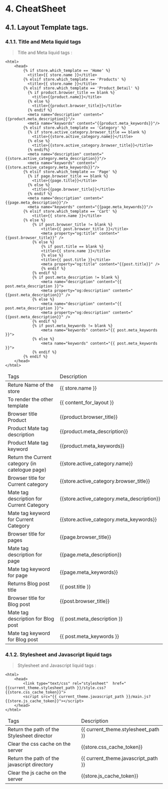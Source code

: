 # 4. CheatSheet

## 4.1. Layout Template tags.

### 4.1.1. Title and Meta liquid tags

> Title and Meta liquid tags :

```liquid
<html> 
	<head>
		{% if store.which_template == 'Home' %}
		  <title>{{ store.name }}</title>
		{% elsif store.which_template == 'Products' %}
		  <title>{{ store.name }}</title>
		{% elsif store.which_template == 'Product_Detail' %}
		  {% if product.browser_title == blank %}
		  	<title>{{product.name}}</title>
		  {% else %} 
		  	<title>{{product.browser_title}}</title>
		  {% endif %}
		  <meta name="description" content="{{product.meta_description}}"/>
		  <meta name="keywords" content="{{product.meta_keywords}}"/>
		{% elsif store.which_template == 'Category' %}
		  {% if store.active_category.browser_title == blank %}
		  	<title>{{store.active_category.name}}</title>
		  {% else %}
		  	<title>{{store.active_category.browser_title}}</title>
		  {% endif%}
		  <meta name="description" content="{{store.active_category.meta_description}}"/>
		  <meta name="keywords" content="{{store.active_category.meta_keywords}}"/>
		{% elsif store.which_template == 'Page' %}
		  {% if page.browser_title == blank %}
		  	<title>{{page.title}}</title>
		  {% else %} 
		  	<title>{{page.browser_title}}</title>
		  {% endif %}
		  <meta name="description" content="{{page.meta_description}}"/>
		  <meta name="keywords" content="{{page.meta_keywords}}"/>
		{% elsif store.which_template == 'Cart' %}
			<title>{{ store.name }}</title>
		{% else %}	
			{% if post.browser_title != blank %}
				<title>{{ post.browser_title }}</title>
				<meta property="og:title" content="{{post.browser_title}}" />
			{% else %}
				{% if post.title == blank %} 
				<title>{{ store.name }}</title>
				{% else %}
				<title>{{ post.title }}</title>
				<meta property="og:title" content="{{post.title}}" />
				{% endif %}
			{% endif %}
			{% if post.meta_description != blank %}
				<meta name="description" content="{{ post.meta_description }}">
				<meta property="og:description" content="{{post.meta_description}}" />
			{% else %}
				<meta name="description" content="{{ post.meta_description }}">
				<meta property="og:description" content="{{post.meta_description}}" />
			{% endif %}
			{% if post.meta_keywords != blank %}
				<meta name="keywords" content="{{ post.meta_keywords }}">
			{% else %}
				<meta name="keywords" content="{{ post.meta_keywords }}">
			{% endif %}
		{% endif %}
	</head>
</html> 
```


<table>
	<thead>
		<td>Tags</td>
		<td>Description</td>
	</thead>
	<tbody>
		<tr>
			<td>Reture Name of the store</td>
			<td>{{ store.name }}</td>
		</tr>
		<tr>
			<td>To render the other template</td>
			<td>{{ content_for_layout }}</td>
		</tr>
		<tr>
			<td>Browser title Product</td>
			<td>{{product.browser_title}}</td>
		</tr>
		<tr>
			<td>Product Mate tag description</td>
			<td>{{product.meta_description}}</td>
		</tr>
		<tr>
			<td>Product Mate tag keyword</td>
			<td>{{product.meta_keywords}}</td>
		</tr>
		<tr>
			<td>Return the Current category (in catelogue page)</td>
			<td>{{store.active_category.name}}</td>
		</tr>
		<tr>
			<td>Browser title for Current category</td>
			<td>{{store.active_category.browser_title}}</td>
		</tr>
		<tr>
			<td>Mate tag description for Current Category</td>
			<td>{{store.active_category.meta_description}}</td>
		</tr>
		<tr>
			<td>Mate tag keyword for Current Category</td>
			<td>{{store.active_category.meta_keywords}}</td>
		</tr>
		<tr>
			<td>Browser title for pages</td>
			<td>{{page.browser_title}}</td>
		</tr>
		<tr>
			<td>Mate tag description for page</td>
			<td>{{page.meta_description}}</td>
		</tr>
		<tr>
			<td>Mate tag keyword for page</td>
			<td>{{page.meta_keywords}}</td>
		</tr>
		<tr>
			<td>Returns Blog post title</td>
			<td>{{ post.title }}</td>
		</tr>
		<tr>
			<td>Browser title for Blog post</td>
			<td>{{post.browser_title}}</td>
		</tr>
		<tr>
			<td>Mate tag description for Blog post</td>
			<td>{{ post.meta_description }}</td>
		</tr>
		<tr>
			<td>Mate tag keyword for Blog post</td>
			<td>{{ post.meta_keywords }}</td>
		</tr>
	</tbody>
</table>

### 4.1.2. Stylesheet and Javascript liquid tags

> Stylesheet and Javascript liquid tags :

```liquid
<html>
	<head>
		<link type="text/css" rel="stylesheet"  href="{{current_theme.stylesheet_path }}/style.css?{{store.css_cache_token}}">
		<script src="{{ current_theme.javascript_path }}/main.js?{{store.js_cache_token}}"></script>
	</head>
</html>
```

<table>
	<thead>
		<td>Tags</td>
		<td>Description</td>
	</thead>
	<tbody>
		<tr>
			<td>Return the path of the Stylesheet director</td>
			<td>{{ current_theme.stylesheet_path }}</td>
		</tr>
		<tr>
			<td>Clear the css cache on the server</td>
			<td>{{store.css_cache_token}}</td>
		</tr>
		<tr>
			<td>Return the path of the javascript directory </td>
			<td>{{ current_theme.javascript_path }}</td>
		</tr>
		<tr>
			<td>Clear the js cache on the server</td>
			<td>{{store.js_cache_token}}</td>
		</tr>
	</tbody>
</table>